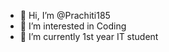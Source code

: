 - 👋 Hi, I’m @Prachiti185
- 👀 I’m interested in Coding
- 🌱 I’m currently 1st year IT student 

<!---
Prachiti185/Prachiti185 is a ✨ special ✨ repository because its `README.md` (this file) appears on your GitHub profile.
You can click the Preview link to take a look at your changes.
--->
